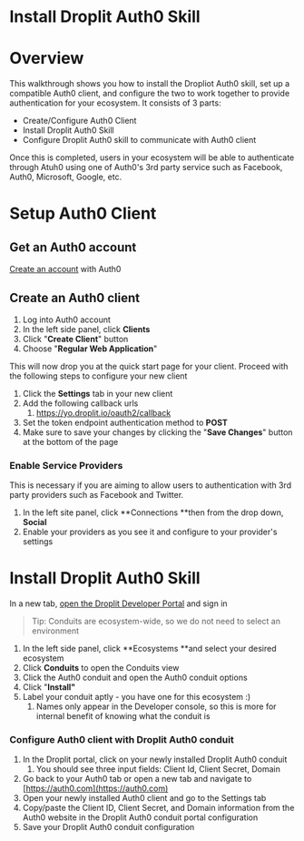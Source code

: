 # Install Droplit Auth0 Skill

# Overview

This walkthrough shows you how to install the Dropliot Auth0 skill, set up a compatible Auth0 client, and configure the two to work together to provide authentication for your ecosystem. It consists of 3 parts:

* Create/Configure Auth0 Client
* Install Droplit Auth0 Skill
* Configure Droplit Auth0 skill to communicate with Auth0 client 

Once this is completed, users in your ecosystem will be able to authenticate through Atuh0 using one of Auth0's 3rd party service such as Facebook, Auth0, Microsoft, Google, etc.

# Setup Auth0 Client

## Get an Auth0 account

[Create an account](https://auth0.com) with Auth0

## Create an Auth0 client

1. Log into Auth0 account
2. In the left side panel, click **Clients**
3. Click "**Create Client**" button
4. Choose "**Regular Web Application**"

This will now drop you at the quick start page for your client. Proceed with the following steps to configure your new client

1. Click the **Settings** tab in your new client
2. Add the following callback urls
   1. https://yo.droplit.io/oauth2/callback
3. Set the token endpoint authentication method to **POST**
4. Make sure to save your changes by clicking the "**Save Changes**" button at the bottom of the page

### Enable Service Providers

This is necessary if you are aiming to allow users to authentication with 3rd party providers such as Facebook and Twitter.

1. In the left site panel, click **Connections **then from the drop down, **Social**
2. Enable your providers as you see it and configure to your provider's settings

# Install Droplit Auth0 Skill

In a new tab, [open the Droplit Developer Portal](http://portal.droplit.io/)  and sign in

> Tip: Conduits are ecosystem-wide, so we do not need to select an environment

1. In the left side panel, click **Ecosystems **and select your desired ecosystem
2. Click **Conduits** to open the Conduits view
3. Click the Auth0 conduit and open the Auth0 conduit options
4. Click "**Install"**
5. Label your conduit aptly - you have one for this ecosystem :\)
   1. Names only appear in the Developer console, so this is more for internal benefit of knowing what the conduit is

### Configure Auth0 client with Droplit Auth0 conduit

1. In the Droplit portal, click on your newly installed Droplit Auth0 conduit
   1. You should see three input fields: Client Id, Client Secret, Domain
2. Go back to your Auth0 tab or open a new tab and navigate to [https://auth0.com](https://auth0.com)
3. Open your newly installed Auth0 client and go to the Settings tab
4. Copy/paste the Client ID, Client Secret, and Domain information from the Auth0 website in the Droplit Auth0 conduit portal configuration
5. Save your Droplit Auth0 conduit configuration



